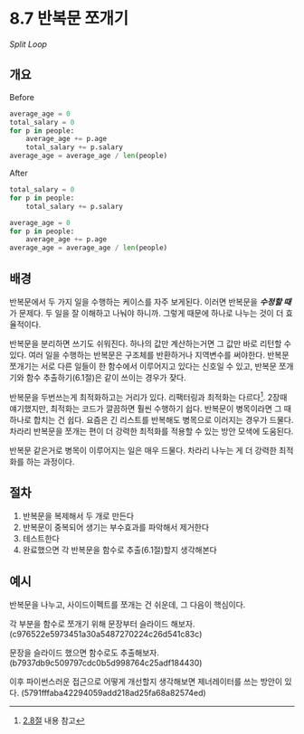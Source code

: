 # 8.7 반복문 쪼개기

_Split Loop_

## 개요

Before

```python
average_age = 0
total_salary = 0
for p in people:
    average_age += p.age
    total_salary += p.salary
average_age = average_age / len(people)
```

After

```python
total_salary = 0
for p in people:
    total_salary += p.salary

average_age = 0
for p in people:
    average_age += p.age
average_age = average_age / len(people)
```

## 배경

반복문에서 두 가지 일을 수행하는 케이스를 자주 보게된다. 이러면 반복문을 ***수정할 때*** 가 문제다. 두 일을 잘 이해하고 나눠야 하니까.
그렇게 때문에 하나로 나누는 것이 더 효율적이다.

반복문을 분리하면 쓰기도 쉬워진다. 하나의 값만 계산하는거면 그 값만 바로 리턴할 수 있다. 여러 일을 수행하는 반복문은 구조체를 반환하거나 지역변수를 써야한다.
반복문 쪼개기는 서로 다른 일들이 한 함수에서 이루어지고 있다는 신호일 수 있고, 반복문 쪼개기와 함수 추출하기(6.1절)은 같이 쓰이는 경우가 잦다.

반복문을 두번쓰는게 최적화하고는 거리가 있다. 리팩터링과 최적화는 다르다[^1]. 2장때 얘기했지만, 최적화는 코드가 깔끔하면 훨씬 수행하기 쉽다.
반복문이 병목이라면 그 때 하나로 합치는 건 쉽다. 요즘은 긴 리스트를 반복해도 병목으로 이러지는 경우가 드물다.
차라리 반복문을 쪼개는 편이 더 강력한 최적화를 적용할 수 있는 방안 모색에 도움된다.

반복문 같은거로 병목이 이루어지는 일은 매우 드물다. 차라리 나누는 게 더 강력한 최적화를 하는 과정이다. 

## 절차

1. 반복문을 복제해서 두 개로 만든다
2. 반복문이 중복되어 생기는 부수효과를 파악해서 제거한다
3. 테스트한다
4. 완료했으면 각 반복문을 함수로 추출(6.1절)할지 생각해본다

## 예시

반복문을 나누고, 사이드이펙트를 쪼개는 건 쉬운데, 그 다음이 핵심이다.

각 부분을 함수로 쪼개기 위해 문장부터 슬라이드 해보자. (c976522e5973451a30a5487270224c26d541c83c)

문장을 슬라이드 했으면 함수로도 추출해보자. (b7937db9c509797cdc0b5d998764c25adf184430)

이후 파이썬스러운 접근으로 어떻게 개선할지 생각해보면 제너레이터를 쓰는 방안이 있다. (5791fffaba42294059add218ad25fa68a82574ed) 

[^1]: [2.8절](/chapter02/README.md) 내용 참고

